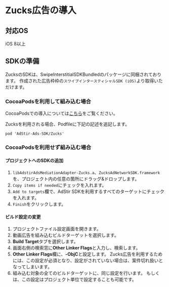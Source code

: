 # Zucks広告の導入

## 対応OS

iOS 8以上

## SDKの準備

ZucksのSDKは、SwipeInterstitialSDKBundledのパッケージに同梱されております。
作成された広告枠枠の`スワイプインタースティシャルSDK (iOS)`より取得いただけます。

### CocoaPodsを利用して組み込む場合

CocoaPodsでの導入については[こちら](../init/cocoapods.md)をご覧ください。

Zucksを利用される場合、Podfileに下記の記述を追記します。  

```
pod 'AdStir-Ads-SDK/Zucks'
```

### CocoaPodsを利用せず組み込む場合

#### プロジェクトへのSDKの追加

1. `libAdstirAdsMediationAdapter-Zucks.a`、`ZucksAdNetworkSDK.framework`を、プロジェクト内の任意の箇所にドラッグ&ドロップします。
1. `Copy items if needed`にチェックを入れます。
1. `Add to targets`欄で、AdStir SDKを利用するすべてのターゲットにチェックを入れます。
1. `Finish`をクリックします。

#### ビルド設定の変更

1. プロジェクトファイル設定画面を開きます。
1. 動画広告を組み込むビルドターゲットを選択します。
1. **Build Target**タブを選択します。
1. 画面右側の検索窓に**Other Linker Flags**と入力し、検索します。
1. **Other Linker Flags**欄に、**-ObjC**と設定します。
Zucks広告を利用するためには、この設定が必須となり、設定がされていない場合は、案件切れ扱いとなってしまいます。
1. 組み込む対象の全てのビルドターゲットに、同じ設定を行います。
もしくは、この設定はプロジェクト単位で設定することも可能です。
